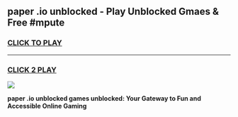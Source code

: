 
## paper .io unblocked - Play Unblocked Gmaes & Free #mpute
<h3>
<a href="https://news.freeplayer.one?title=paper_.io_unblocked&ref=24F">CLICK TO PLAY</a></h3>
<hr>

<h3>
<a href="https://news.freeplayer.one?title=paper_.io_unblocked&ref=24F">CLICK 2 PLAY</a>
  
</h3>

<a href="https://news.freeplayer.one?title=paper_.io_unblocked&ref=24F/"><img src="https://clearcache.store/games.png"></a>


**paper .io unblocked games unblocked: Your Gateway to Fun and Accessible Online Gaming**
